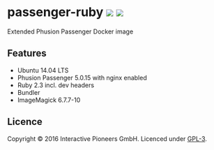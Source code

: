 # passenger-ruby [![](https://img.shields.io/badge/licence-GPL-bd0000.svg)](https://github.com/interactive-pioneers/passenger-ruby/blob/master/LICENSE) [![](https://imagelayers.io/badge/ipioneers/passenger-ruby:latest.svg)](https://imagelayers.io/?images=ipioneers/passenger-ruby:latest 'Get your own badge on imagelayers.io')

Extended Phusion Passenger Docker image

## Features

- Ubuntu 14.04 LTS
- Phusion Passenger 5.0.15 with nginx enabled
- Ruby 2.3 incl. dev headers
- Bundler
- ImageMagick 6.7.7-10

## Licence

Copyright © 2016 Interactive Pioneers GmbH. Licenced under [GPL-3](LICENCE).
